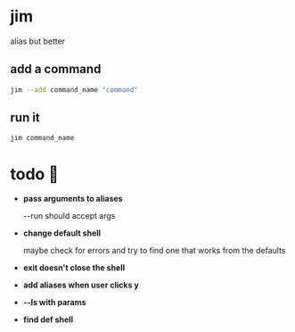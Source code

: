 # jim

alias but better


## add a command

```bash
jim --add command_name "command"
```

## run it

```bash
jim command_name
```

# todo 🚀

- __pass arguments to aliases__

    --run should accept args

- __change default shell__

    maybe check for errors and try to find one that works from the defaults
    
- __exit doesn't close the shell__
- __add aliases when user clicks y__
- __--ls with params__
- __find def shell__